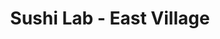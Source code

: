 ---
layout: place
title: "Sushi Lab - East Village"
permalink: /new-york/new-york/sushi-lab-east-village.html
stateAbbr: NY
stateName: New York
cityName: New York
place_id: ChIJ8-4_b-xZwokRk5I1tZqJLtA
photos:
  - name: >-
      places/ChIJ8-4_b-xZwokRk5I1tZqJLtA/photos/AeeoHcLFt5gxP3w2nVeFL5eqoUVfadifIqyfA7_bnDn04xCVcnm6WqI4822Kumd19cM8fUJ-wOCOYMMv_2cGAQXGzx1fff8iJko308B1bGJA4Ovr-pcQF1JlD72gD44O4Z8D1NLEC4eWhHr7FoePCW1CEUqCADIJJStWM9YlXvgvW-y4P_ggxqmIL22P9Pfkf4-3lIyPhZU5hSg50YQEwWjrEKhuNjf2lf5doFAH7c55gKiTb09CFOYIAGmFKtTRaLyqPNWYF3Q0zBdaOqGXvjWv91RSpAl3LnyrBrVWte2kDK8SDQ
    widthPx: 2998
    heightPx: 1687
    authorAttributions:
      - displayName: Sushi Lab - East Village
        uri: https://maps.google.com/maps/contrib/100779135547030539847
        photoUri: >-
          https://lh3.googleusercontent.com/a-/ALV-UjWZ5wX6zVkxho1Z2T5YmeV3-4Z6hvJHmKBAJlqqq35rhg7De9I=s100-p-k-no-mo
    flagContentUri: >-
      https://www.google.com/local/imagery/report/?cb_client=maps_api_places.places_api&image_key=!1e10!2sAF1QipN0LfXEY9-g2jSLZ65_6LSuHVkt1Wof4vrf74bD&hl=en-US
    googleMapsUri: >-
      https://www.google.com/maps/place//data=!3m4!1e2!3m2!1sAF1QipN0LfXEY9-g2jSLZ65_6LSuHVkt1Wof4vrf74bD!2e10!4m2!3m1!1s0x89c259ec6f3feef3:0xd02e899ab5359293
  - name: >-
      places/ChIJ8-4_b-xZwokRk5I1tZqJLtA/photos/AeeoHcJkidMQxKwT72WoV_zOSwI9-hHwQzWkmzwU-Zo16tz_U-_ZjfV9uCu24UkVLqTCzjAg7FnLdfDLWHBXkDydUWdaTLElsXa2o9AGCm1IAhQTNHZsxRhhJiNIZW0fNjSS6ljNlSA5tr5EAsNVkEFU1SG2ql5MSOFFaaa06zJ9lo1prI6vPOr6ev83GsuRrKa30KGUElafVXbj_rVEzgERZgp8smw5R6-AOsAlEjXdMrxewAjwcTuZZ9z39RLHFmUb_gq-Ple7EmOTcdspP7KWJFy3peC-g6eOL5xT0dY-yunhzQ
    widthPx: 1129
    heightPx: 1504
    authorAttributions:
      - displayName: Sushi Lab - East Village
        uri: https://maps.google.com/maps/contrib/100779135547030539847
        photoUri: >-
          https://lh3.googleusercontent.com/a-/ALV-UjWZ5wX6zVkxho1Z2T5YmeV3-4Z6hvJHmKBAJlqqq35rhg7De9I=s100-p-k-no-mo
    flagContentUri: >-
      https://www.google.com/local/imagery/report/?cb_client=maps_api_places.places_api&image_key=!1e10!2sAF1QipOIIq9FRQOcke31GL18D713B_oU0XojWGnl41Wc&hl=en-US
    googleMapsUri: >-
      https://www.google.com/maps/place//data=!3m4!1e2!3m2!1sAF1QipOIIq9FRQOcke31GL18D713B_oU0XojWGnl41Wc!2e10!4m2!3m1!1s0x89c259ec6f3feef3:0xd02e899ab5359293
  - name: >-
      places/ChIJ8-4_b-xZwokRk5I1tZqJLtA/photos/AeeoHcJ5ywzFBvvLpKgT7Gv2h_84_fPDaWG5EVCb2ZJBxoE3zklAmQACz6FDc4b_EdjDoB5SUmZM30YFC7VkXJG6hSgxpFHRMp6V7YUS2lY74FhCgFInQxy1Q9XBKzJX3UwiyPjfST6WQI3g5QX8yW4dEA_nwXhTgG-yN15PUUR5S9_SX39ILYYa8GnyeZr865jO2wU9L4UZNjHhjzr6nhC_WRblCM2WGsIC8ZQPmvZeD8hNTV5OO8o5uAuw-tQrTUB-BoEpalvXjxdl_dhcQ9B1aroNSFtpenqVOM1vo7d6BVrBtg
    widthPx: 3024
    heightPx: 4032
    authorAttributions:
      - displayName: Sushi Lab - East Village
        uri: https://maps.google.com/maps/contrib/100779135547030539847
        photoUri: >-
          https://lh3.googleusercontent.com/a-/ALV-UjWZ5wX6zVkxho1Z2T5YmeV3-4Z6hvJHmKBAJlqqq35rhg7De9I=s100-p-k-no-mo
    flagContentUri: >-
      https://www.google.com/local/imagery/report/?cb_client=maps_api_places.places_api&image_key=!1e10!2sAF1QipM0fdCcKabXtTMKmZ9VUOfPYStvG_NLpLHyTm1J&hl=en-US
    googleMapsUri: >-
      https://www.google.com/maps/place//data=!3m4!1e2!3m2!1sAF1QipM0fdCcKabXtTMKmZ9VUOfPYStvG_NLpLHyTm1J!2e10!4m2!3m1!1s0x89c259ec6f3feef3:0xd02e899ab5359293
  - name: >-
      places/ChIJ8-4_b-xZwokRk5I1tZqJLtA/photos/AeeoHcJYIeftuTCFLiG6G7kGCpXYFIR69c6XEu7vIdPNt8uo_lkUtzJ0tYcfhIjAwZdgf7AApC6HXsGQPZHCgzPd-uSCI8f8IrCcQ85oIIkyrT73ow3uTi81pKfZsJgg4-ojWO_MY4hzG0tZGgLqkbQFAeHLkZnSzGSvwN66bHYtMAlucj6_Ox-gA6HkCX0Tp_97HFDYz-tqDZpsgx7bAmttznvS66UnI3ZOj9_-5KLRfZhRAtKyfLcoq6bacMr-d2Glr5EocRbxuwKQcc1tx43IllvsqXg6fNPWVvvd3Z0UCInY7HyDjMnIeoaR_UdteURnHwFYyc2XRQpgwpUnItO7smr-R2w7MeqR2h66tsJ6vm0_QlN7tSnD74D8Nr9WZAelkpqMX38aiK1o-rkfBMqM3J3elgw1xxxEp2U1BZ6ArCQhmvrX
    widthPx: 4170
    heightPx: 3128
    authorAttributions:
      - displayName: Jason Eng
        uri: https://maps.google.com/maps/contrib/113995634178175550574
        photoUri: >-
          https://lh3.googleusercontent.com/a-/ALV-UjXYdGBNS71e_R1My96yHwRDnSLd5nbLOa6IdLhSJ1Z1NBi8pV8t=s100-p-k-no-mo
    flagContentUri: >-
      https://www.google.com/local/imagery/report/?cb_client=maps_api_places.places_api&image_key=!1e10!2sCIHM0ogKEICAgICLluXItgE&hl=en-US
    googleMapsUri: >-
      https://www.google.com/maps/place//data=!3m4!1e2!3m2!1sCIHM0ogKEICAgICLluXItgE!2e10!4m2!3m1!1s0x89c259ec6f3feef3:0xd02e899ab5359293
  - name: >-
      places/ChIJ8-4_b-xZwokRk5I1tZqJLtA/photos/AeeoHcKty_aNq3R2YKCi3up4nJ-dIboKn-ZaCmwufszz2pfcA8OUDwoPjRd3hXZyqhwWIT0D6Ld1w_m6iV5iLhtu21LiFTvyv7V8W04CHRDRxll_VwdJTpzlxUzt1tS4dSuQQKgCWRUEQQG93LAcSmkiHZ82NY-9uvjyi7JBKxcABE1fw_CjnrxYoyny0QmtJUJm3meKSuKLKklNXgUmYlyHQo4xXA8nBPxGvMmb3mYTaNa798PoFcCV6qbfqURapvOf2SwIktIF6cg9sbeD2Yzlq33SAQ3bcxK8UxIZZ9v4U1RAcw
    widthPx: 3027
    heightPx: 2000
    authorAttributions:
      - displayName: Sushi Lab - East Village
        uri: https://maps.google.com/maps/contrib/100779135547030539847
        photoUri: >-
          https://lh3.googleusercontent.com/a-/ALV-UjWZ5wX6zVkxho1Z2T5YmeV3-4Z6hvJHmKBAJlqqq35rhg7De9I=s100-p-k-no-mo
    flagContentUri: >-
      https://www.google.com/local/imagery/report/?cb_client=maps_api_places.places_api&image_key=!1e10!2sAF1QipPr6pXALSeZAlAzDfo0sBMBWN0sN-MWnL9KKulB&hl=en-US
    googleMapsUri: >-
      https://www.google.com/maps/place//data=!3m4!1e2!3m2!1sAF1QipPr6pXALSeZAlAzDfo0sBMBWN0sN-MWnL9KKulB!2e10!4m2!3m1!1s0x89c259ec6f3feef3:0xd02e899ab5359293
  - name: >-
      places/ChIJ8-4_b-xZwokRk5I1tZqJLtA/photos/AeeoHcJb5rVGEvv_pk7YFdYcrPjryWhnwAiPLnJVNkGtzhsF17FSsb4TtmCmvqXLv4kxzZmyiiraylodW6jLJwZDKTj7BpwJ9OgvDhyTDlgI8nsK5q9lApbCuqsKFTw2FlG2Lw2Ui2WZC3Suyt5X8BJD5MRM_6hrfzgFngM-9V3VkjFWuEOsgSNpY9EpybPmFaAuJnx9C6hmFZg5cPPOpT50fKVwH6eOEZyKAMLAnyqcA_ZGaaHUh-GynwmHpt0vexz6MJra846tASB5EcjCrfiLS13MJzhvGsEoDVaFJjn7N38m0A
    widthPx: 3024
    heightPx: 4032
    authorAttributions:
      - displayName: Sushi Lab - East Village
        uri: https://maps.google.com/maps/contrib/100779135547030539847
        photoUri: >-
          https://lh3.googleusercontent.com/a-/ALV-UjWZ5wX6zVkxho1Z2T5YmeV3-4Z6hvJHmKBAJlqqq35rhg7De9I=s100-p-k-no-mo
    flagContentUri: >-
      https://www.google.com/local/imagery/report/?cb_client=maps_api_places.places_api&image_key=!1e10!2sAF1QipO_IDD7gV7X4ZzLtFiC2CXGhHA9_FWYVAfG5gd-&hl=en-US
    googleMapsUri: >-
      https://www.google.com/maps/place//data=!3m4!1e2!3m2!1sAF1QipO_IDD7gV7X4ZzLtFiC2CXGhHA9_FWYVAfG5gd-!2e10!4m2!3m1!1s0x89c259ec6f3feef3:0xd02e899ab5359293
  - name: >-
      places/ChIJ8-4_b-xZwokRk5I1tZqJLtA/photos/AeeoHcJmFHzAa2JZFKYf-uma0RKJzHzNXSRFJJmIpQD5LAmR8ZW4euq6KBt4EdGKN1we11qvC-iwuwyYmlle0uKlk0LEvV2Hcu0siHXVRx5A1lsLNyS13KuythDmYYchxo9znX_VIn5drRA2KdWzR5YG0P3qzOvjpFSgPXVtJhukvD4-yYgAl54g8g9gIcC6sKayguOcf1UJGjiWQV-9hUdK1O_dWPPJPdcZqQ0NObEr5Q5dHE0eR-e9pMeQooDR-MUpMD7wGpmtPixbfC6qZXBdQly6uL4272IVqIaTbh3SDB8Sk0mBGQ-r3ZfIAWbnA7xCjtT-dFc2yCRhyLWqnyRQtCQhZXHCBkFNVU_W9BoN5BhNLqnerj0UktdxO9LSajUlCIgxPD5YUos2dlFy1CohmQhEUjojNeNi0qVlUMRZOo-98w
    widthPx: 3024
    heightPx: 4032
    authorAttributions:
      - displayName: Nicholas Eisenberg
        uri: https://maps.google.com/maps/contrib/100301063084570886964
        photoUri: >-
          https://lh3.googleusercontent.com/a-/ALV-UjWKYlV9TirmHRpbXyuvYr2BzZWYjEQ8ttOa2fgtzmhzLAj6MOa1bw=s100-p-k-no-mo
    flagContentUri: >-
      https://www.google.com/local/imagery/report/?cb_client=maps_api_places.places_api&image_key=!1e10!2sCIHM0ogKEICAgICz_9aWQw&hl=en-US
    googleMapsUri: >-
      https://www.google.com/maps/place//data=!3m4!1e2!3m2!1sCIHM0ogKEICAgICz_9aWQw!2e10!4m2!3m1!1s0x89c259ec6f3feef3:0xd02e899ab5359293
  - name: >-
      places/ChIJ8-4_b-xZwokRk5I1tZqJLtA/photos/AeeoHcKVLO36Dm2jmM_j8tBwpyaBTY2fSrsovq0_wJx6fmKLAHK_Z0tVAEvnYnfA37rC3MZB6phPN4bz8ie9rU8J8F2EunkIIeSpw8Gt0fvMQO_2AbGAWGxr9gAe_OMKz_dyQQaTvBypFyiDIeTpbBnv26_mkCzzUWc0NV7RZ7Rvxyf52t6cHFIduYyNKAOJTUPJsgB4H5OojTcyA3seF8PfEQcy3XHiYDbOcUN2mrlHneB3V_sRSwcoyGbbRga-BG_327z9L8kME5la07grt-HNEB3GwBSUSgEMv1RkHfxNweMPPJPhVdtk59AhpB4GvCFaCWTjfMOoTjrFx5vIJHFxzZxS5y64VmT0CPQJNfuSGcTbwHrjlkUTXWEIMiI4JWSPlV2N4fM39d00yqkwyZskWy3SpZp58JUhKJiZI3qPreP45w
    widthPx: 4052
    heightPx: 3039
    authorAttributions:
      - displayName: Jason Eng
        uri: https://maps.google.com/maps/contrib/113995634178175550574
        photoUri: >-
          https://lh3.googleusercontent.com/a-/ALV-UjXYdGBNS71e_R1My96yHwRDnSLd5nbLOa6IdLhSJ1Z1NBi8pV8t=s100-p-k-no-mo
    flagContentUri: >-
      https://www.google.com/local/imagery/report/?cb_client=maps_api_places.places_api&image_key=!1e10!2sCIHM0ogKEICAgICLluXIFg&hl=en-US
    googleMapsUri: >-
      https://www.google.com/maps/place//data=!3m4!1e2!3m2!1sCIHM0ogKEICAgICLluXIFg!2e10!4m2!3m1!1s0x89c259ec6f3feef3:0xd02e899ab5359293
  - name: >-
      places/ChIJ8-4_b-xZwokRk5I1tZqJLtA/photos/AeeoHcIyZPHctkPthWgJD-LaBo72UctP6Jp3LjgjE_zw-VqB-sM1YHITOO8ytHDiuGP_2dXE66H5gCGH8GCMKlrJ5jKABu-WyZcznPBegxM2fImQfadgSSw7RPshjF2eMjuqIS2DH7gM4dm8cYEcMuc13-vkapzMWqtbC4u9hCZP3AiDE0djRv0OeSJZe1db_XPOeYTr8m_D5WMgaaJPvMFvDLtAZpIRWMQ32O2C0cMwTEJBbB-81d2W8Z-8x23Jvaet43vB2rKno29Oosg7AIUFwN7y4VaCstIRHvJt6xAQfZjSA2SVlG5fPVyRvfOnTX7FRXcN2pH3C6UIecoQv6W7l7YvATp0QLx2L_I78IsX_k-wx6L4HgLW6dlvzuI919jjuDyvpWcv7H8sQ-6zVB3DMprRLmc7_88-FzczNDBDMGZy0LNE
    widthPx: 750
    heightPx: 718
    authorAttributions:
      - displayName: Sharon Her
        uri: https://maps.google.com/maps/contrib/109992331676075108491
        photoUri: >-
          https://lh3.googleusercontent.com/a-/ALV-UjVE0EadEBj1A_gaNfECwegsfRc_MGZpvtQMYHR3Nat7B7f-grU=s100-p-k-no-mo
    flagContentUri: >-
      https://www.google.com/local/imagery/report/?cb_client=maps_api_places.places_api&image_key=!1e10!2sCIHM0ogKEICAgIDp6fXN2AE&hl=en-US
    googleMapsUri: >-
      https://www.google.com/maps/place//data=!3m4!1e2!3m2!1sCIHM0ogKEICAgIDp6fXN2AE!2e10!4m2!3m1!1s0x89c259ec6f3feef3:0xd02e899ab5359293
  - name: >-
      places/ChIJ8-4_b-xZwokRk5I1tZqJLtA/photos/AeeoHcIQMCla5G1wgUUZrqnSomZ9TJp9PmiSo9RoR4uNzSvE2LiM2Hq6gqRApu6P0QJ4d7eYcun5MM8eX9z2b6UNYxtOcwVy5Q4qG6DGL0XL9ejrxW5DYuqKwSrnsHg8WOjHOiWMzguT1tumjkZDZPHgWI1bA7w4p6wi-lTmbfg_w_o-wHe_spbycotOTPyhwFPLuMMPJ5bdj47qKew77dV241_sk97zqTYDmT3XsJHjaAqK67uY5wdodm7_N5-tCDhF5KV24UyJRDo5VGeCWC2f0Q-kPhwAJeqUXyeGyAB2oSWEofV2lLR9rypLqlYOARJTKJexWDHskjb1cVdkM6pQL9HvfKZ9CVszAZE7DbJtkg9jsaySoClSv-tGt-MEAjRnwHNP8N6mUd0Wp0BAY7x6CinYG8GVSR16RqNitbZrYruQo30
    widthPx: 3637
    heightPx: 2728
    authorAttributions:
      - displayName: Jason Eng
        uri: https://maps.google.com/maps/contrib/113995634178175550574
        photoUri: >-
          https://lh3.googleusercontent.com/a-/ALV-UjXYdGBNS71e_R1My96yHwRDnSLd5nbLOa6IdLhSJ1Z1NBi8pV8t=s100-p-k-no-mo
    flagContentUri: >-
      https://www.google.com/local/imagery/report/?cb_client=maps_api_places.places_api&image_key=!1e10!2sCIHM0ogKEICAgICLluXIjgE&hl=en-US
    googleMapsUri: >-
      https://www.google.com/maps/place//data=!3m4!1e2!3m2!1sCIHM0ogKEICAgICLluXIjgE!2e10!4m2!3m1!1s0x89c259ec6f3feef3:0xd02e899ab5359293
address: 320 E 11th St, New York, NY 10003, USA
street: 320 E 11th St
city: New York
state: NY
zip: '10003'
country: USA
neighborhood: null
latitude: '40.729782'
longitude: '-73.985329'
accessibility_options:
  wheelchairAccessibleParking: false
business_status: OPERATIONAL
name: Sushi Lab - East Village
google_maps_links:
  directionsUri: >-
    https://www.google.com/maps/dir//''/data=!4m7!4m6!1m1!4e2!1m2!1m1!1s0x89c259ec6f3feef3:0xd02e899ab5359293!3e0
  placeUri: https://maps.google.com/?cid=15001078706375856787
  writeAReviewUri: >-
    https://www.google.com/maps/place//data=!4m3!3m2!1s0x89c259ec6f3feef3:0xd02e899ab5359293!12e1
  reviewsUri: >-
    https://www.google.com/maps/place//data=!4m4!3m3!1s0x89c259ec6f3feef3:0xd02e899ab5359293!9m1!1b1
  photosUri: >-
    https://www.google.com/maps/place//data=!4m3!3m2!1s0x89c259ec6f3feef3:0xd02e899ab5359293!10e5
primary_type: Sushi Restaurant
opening_hours:
  regular: null
  current: null
secondary_opening_hours:
  regular:
    weekdayDescriptions: null
    type: null
  current:
    weekdayDescriptions: null
    type: null
phone: null
price_level: null
price_range: null
rating: null
rating_count: 0
website: null
description: null
reviews: null
parking_options: null
payment_options: null
allow_dogs: null
curbside_pickup: null
delivery: null
dine_in: null
good_for_children: null
good_for_groups: null
good_for_sports: null
live_music: null
menu_for_children: null
outdoor_seating: null
reservable: null
restroom: null
serves_beer: null
serves_breakfast: null
serves_brunch: null
serves_cocktails: null
serves_coffee: null
serves_dinner: null
serves_dessert: null
serves_lunch: null
serves_vegetarian_food: null
serves_wine: null
takeout: null

---